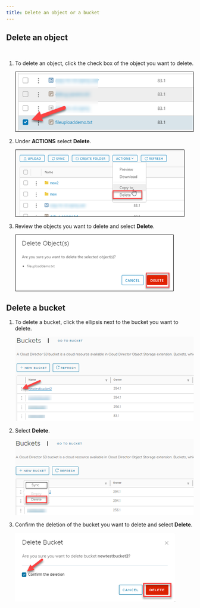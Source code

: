 ```yaml
---
title: Delete an object or a bucket
---
```


## Delete an object
 

1. To delete an object, click the check box of the object you want to delete.

    ![001.png](./assets/delete_object.png)

1. Under **ACTIONS** select **Delete**.

    ![002.png](./assets/delete_object2.png)

1. Review the objects you want to delete and select **Delete**.

    ![003.png](./assets/delete_object3.png)

## Delete a bucket

1. To delete a bucket, click the ellipsis next to the bucket you want to delete.

    ![004.png](./assets/delete_bucket.png)

1. Select **Delete**.

    ![005.png](./assets/delete_bucket2.png)

1. Confirm the deletion of the bucket you want to delete and select **Delete**.

    ![006.png](./assets/delete_bucket3.png)
